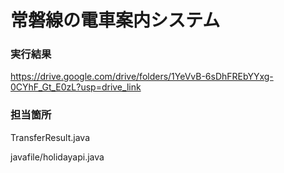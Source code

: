 # 常磐線の電車案内システム

### 実行結果
https://drive.google.com/drive/folders/1YeVvB-6sDhFREbYYxg-0CYhF_Gt_E0zL?usp=drive_link

### 担当箇所
TransferResult.java

javafile/holidayapi.java
